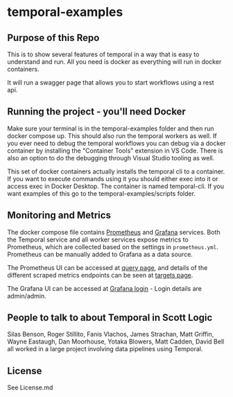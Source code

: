 # temporal-examples

## Purpose of this Repo

This is to show several features of temporal in a way that is easy to understand and run. All you need is docker as everything will run in docker containers.

It will run a swagger page that allows you to start workflows using a rest api.

## Running the project - you'll need Docker

Make sure your terminal is in the temporal-examples folder and then run docker compose up. This should also run the temporal workers as well. If you ever need to debug the temporal workflows you can debug via a docker container by installing the "Container Tools" extension in VS Code. There is also an option to do the debugging through Visual Studio tooling as well.

This set of docker containers actually installs the temporal cli to a container. If you want to execute commands using it you should either exec into it or access exec in Docker Desktop. The container is named temporal-cli. If you want examples of this go to the temporal-examples/scripts folder.

## Monitoring and Metrics

The docker compose file contains [Prometheus](https://prometheus.io/) and [Grafana](https://grafana.com/) services.
Both the Temporal service and all worker services expose metrics to Prometheus, which are collected based on the
settings in `prometheus.yml`. Prometheus can be manually added to Grafana as a data source.

The Prometheus UI can be accessed at [query page](http://localhost:9090/query), and details of the different scraped metrics
endpoints can be seen at [targets page](http://localhost:9090/targets).

The Grafana UI can be accessed at [Grafana login](http://localhost:3000/login) - Login details are admin/admin.

## People to talk to about Temporal in Scott Logic

Silas Benson, Roger Stillito, Fanis Vlachos, James Strachan, Matt Griffin, Wayne Eastaugh, Dan Moorhouse, Yotaka Blowers, Matt Cadden, David Bell all worked in a large project involving data pipelines using Temporal.

## License

See License.md
